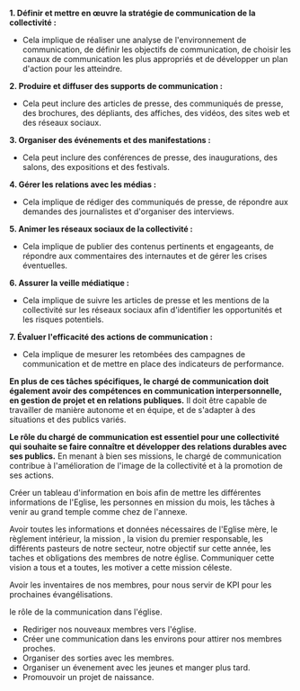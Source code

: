 **1. Définir et mettre en œuvre la stratégie de communication de la collectivité :**

- Cela implique de réaliser une analyse de l'environnement de communication, de définir les objectifs de communication, de choisir les canaux de communication les plus appropriés et de développer un plan d'action pour les atteindre.

**2. Produire et diffuser des supports de communication :**

- Cela peut inclure des articles de presse, des communiqués de presse, des brochures, des dépliants, des affiches, des vidéos, des sites web et des réseaux sociaux.

**3. Organiser des événements et des manifestations :**

- Cela peut inclure des conférences de presse, des inaugurations, des salons, des expositions et des festivals.

**4. Gérer les relations avec les médias :**

- Cela implique de rédiger des communiqués de presse, de répondre aux demandes des journalistes et d'organiser des interviews.

**5. Animer les réseaux sociaux de la collectivité :**

- Cela implique de publier des contenus pertinents et engageants, de répondre aux commentaires des internautes et de gérer les crises éventuelles.

**6. Assurer la veille médiatique :**

- Cela implique de suivre les articles de presse et les mentions de la collectivité sur les réseaux sociaux afin d'identifier les opportunités et les risques potentiels.

**7. Évaluer l'efficacité des actions de communication :**

- Cela implique de mesurer les retombées des campagnes de communication et de mettre en place des indicateurs de performance.

**En plus de ces tâches spécifiques, le chargé de communication doit également avoir des compétences en communication interpersonnelle, en gestion de projet et en relations publiques.** Il doit être capable de travailler de manière autonome et en équipe, et de s'adapter à des situations et des publics variés.

**Le rôle du chargé de communication est essentiel pour une collectivité qui souhaite se faire connaître et développer des relations durables avec ses publics.** En menant à bien ses missions, le chargé de communication contribue à l'amélioration de l'image de la collectivité et à la promotion de ses actions.


Créer un tableau d'information en bois afin de mettre les différentes informations de l'Eglise, les personnes en mission du mois, les tâches à venir au grand temple comme chez de l'annexe.

Avoir toutes les informations et données nécessaires de l'Eglise mère, le règlement intérieur, la mission , la vision du premier responsable, les différents pasteurs de notre secteur, notre objectif sur cette année, les taches et obligations des membres de notre église. Communiquer cette vision a tous et a toutes, les motiver a cette mission céleste. 

Avoir les inventaires de nos membres, pour nous servir de KPI pour les prochaines évangélisations.

le rôle de la communication dans l'église.

- Rediriger nos nouveaux membres vers l'église.
- Créer une communication dans les environs pour attirer nos membres proches.
- Organiser des sorties avec les membres.
- Organiser un évenement avec les jeunes et manger plus tard.
- Promouvoir un projet de naissance.


